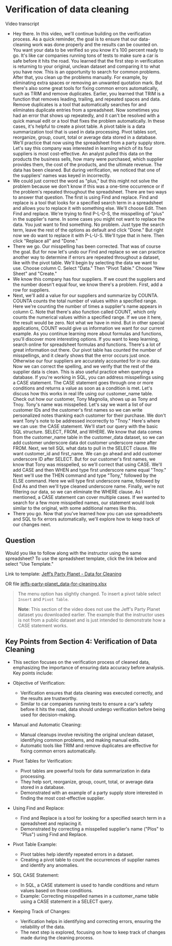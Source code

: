 # Verification of data cleaning

Video transcript

- Hey there. In this video, we'll continue building on the verification process. As a quick reminder, the goal is to ensure that our data-cleaning work was done properly and the results can be counted on. You want your data to be verified so you know it's 100 percent ready to go. It's like car companies running tons of tests to make sure a car is safe before it hits the road. You learned that the first step in verification is returning to your original, unclean dataset and comparing it to what you have now. This is an opportunity to search for common problems. After that, you clean up the problems manually. For example, by eliminating extra spaces or removing an unwanted quotation mark. But there's also some great tools for fixing common errors automatically, such as TRIM and remove duplicates. Earlier, you learned that TRIM is a function that removes leading, trailing, and repeated spaces and data. Remove duplicates is a tool that automatically searches for and eliminates duplicate entries from a spreadsheet. Now sometimes you had an error that shows up repeatedly, and it can't be resolved with a quick manual edit or a tool that fixes the problem automatically. In these cases, it's helpful to create a pivot table. A pivot table is a data summarization tool that is used in data processing. Pivot tables sort, reorganize, group, count, total or average data stored in a database. We'll practice that now using the spreadsheet from a party supply store. Let's say this company was interested in learning which of its four suppliers is most cost-effective. An analyst pulled this data on the products the business sells, how many were purchased, which supplier provides them, the cost of the products, and the ultimate revenue. The data has been cleaned. But during verification, we noticed that one of the suppliers' names was keyed in incorrectly.
- We could just correct the word as "plus," but this might not solve the problem because we don't know if this was a one-time occurrence or if the problem's repeated throughout the spreadsheet. There are two ways to answer that question. The first is using Find and replace. Find and replace is a tool that looks for a specified search term in a spreadsheet and allows you to replace it with something else. We'll choose Edit. Then Find and replace. We're trying to find P-L-O-S, the misspelling of "plus" in the supplier's name. In some cases you might not want to replace the data. You just want to find something. No problem. Just type the search term, leave the rest of the options as default and click "Done." But right now we do want to replace it with P-L-U-S. We'll type that in here. Then click "Replace all" and "Done."
- There we go. Our misspelling has been corrected. That was of course the goal. But for now let's undo our Find and replace so we can practice another way to determine if errors are repeated throughout a dataset, like with the pivot table. We'll begin by selecting the data we want to use. Choose column C. Select "Data." Then "Pivot Table." Choose "New Sheet" and "Create."
- We know this company has four suppliers. If we count the suppliers and the number doesn't equal four, we know there's a problem. First, add a row for suppliers.
- Next, we'll add a value for our suppliers and summarize by COUNTA. COUNTA counts the total number of values within a specified range. Here we're counting the number of times a supplier's name appears in column C. Note that there's also function called COUNT, which only counts the numerical values within a specified range. If we use it here, the result would be zero. Not what we have in mind. But in other special applications, COUNT would give us information we want for our current example. As you continue learning more about formulas and functions, you'll discover more interesting options. If you want to keep learning, search online for spreadsheet formulas and functions. There's a lot of great information out there. Our pivot table has counted the number of misspellings, and it clearly shows that the error occurs just once. Otherwise our four suppliers are accurately accounted for in our data. Now we can correct the spelling, and we verify that the rest of the supplier data is clean. This is also useful practice when querying a database. If you're working in SQL, you can address misspellings using a CASE statement. The CASE statement goes through one or more conditions and returns a value as soon as a condition is met. Let's discuss how this works in real life using our customer_name table. Check out how our customer, Tony Magnolia, shows up as Tony and Tnoy. Tony's name was misspelled. Let's say we want a list of our customer IDs and the customer's first names so we can write personalized notes thanking each customer for their purchase. We don't want Tony's note to be addressed incorrectly to "Tnoy." Here's where we can use: the CASE statement. We'll start our query with the basic SQL structure. SELECT, FROM, and WHERE. We know that data comes from the customer_name table in the customer_data dataset, so we can add customer underscore data dot customer underscore name after FROM. Next, we tell SQL what data to pull in the SELECT clause. We want customer_id and first_name. We can go ahead and add customer underscore ID after SELECT. But for our customer's first names, we know that Tony was misspelled, so we'll correct that using CASE. We'll add CASE and then WHEN and type first underscore name equal "Tnoy." Next we'll use the THEN command and type "Tony," followed by the ELSE command. Here we will type first underscore name, followed by End As and then we'll type cleaned underscore name. Finally, we're not filtering our data, so we can eliminate the WHERE clause. As I mentioned, a CASE statement can cover multiple cases. If we wanted to search for a few more misspelled names, our statement would look similar to the original, with some additional names like this.
- There you go. Now that you've learned how you can use spreadsheets and SQL to fix errors automatically, we'll explore how to keep track of our changes next.

## Question

Would you like to follow along with the instructor using the same spreadsheet? To use the spreadsheet template, click the link below and select "Use Template."

Link to template: [Jeff’s Party Planet - Data for Cleaning](https://docs.google.com/spreadsheets/d/1RaDdSEp2V6D09FE6LOFkiJGv9CMT83GIV_U9YnY2rvI/template/preview?resourcekey=0-IU2-k90CX0mrt0ebwrvwDw#gid=0)

OR file [jeffs-party-planet_data-for-cleaning.xlsx](./resrouces/jeffs-party-planet_data-for-cleaning.xlsx)

> The menu option has slightly changed. To insert a pivot table select `Insert` and `Pivot Table`.
>  
> **Note**: This section of the video does not use the Jeff's Party Planet dataset you downloaded earlier. The example that the instructor uses is not from a public dataset and is just intended to demonstrate how a CASE statement works.

## Key Points from Section 4: Verification of Data Cleaning

- This section focuses on the verification process of cleaned data, emphasizing the importance of ensuring data accuracy before analysis. Key points include:

- Objective of Verification:
  - Verification ensures that data cleaning was executed correctly, and the results are trustworthy.
  - Similar to car companies running tests to ensure a car's safety before it hits the road, data should undergo verification before being used for decision-making.
- Manual and Automatic Cleaning:
  - Manual cleanups involve revisiting the original unclean dataset, identifying common problems, and making manual edits.
  - Automatic tools like TRIM and remove duplicates are effective for fixing common errors automatically.
- Pivot Tables for Verification:
  - Pivot tables are powerful tools for data summarization in data processing.
  - They help sort, reorganize, group, count, total, or average data stored in a database.
  - Demonstrated with an example of a party supply store interested in finding the most cost-effective supplier.
- Using Find and Replace:
  - Find and Replace is a tool for looking for a specified search term in a spreadsheet and replacing it.
  - Demonstrated by correcting a misspelled supplier's name ("Plos" to "Plus") using Find and Replace.
- Pivot Table Example:
  - Pivot tables help identify repeated errors in a dataset.
  - Creating a pivot table to count the occurrences of supplier names and identify any anomalies.
- SQL CASE Statement:
  - In SQL, a CASE statement is used to handle conditions and return values based on those conditions.
  - Example: Correcting misspelled names in a customer_name table using a CASE statement in a SELECT query.
- Keeping Track of Changes:
  - Verification helps in identifying and correcting errors, ensuring the reliability of the data.
  - The next step is explored, focusing on how to keep track of changes made during the cleaning process.